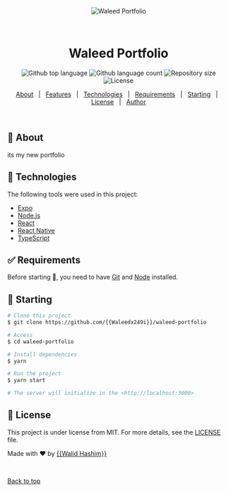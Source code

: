 <div align="center" id="top"> 
  <img src="./.github/app.gif" alt="Waleed Portfolio" />

&#xa0;

  <!-- <a href="https://waleedportfolio.netlify.app">Demo</a> -->
</div>

<h1 align="center">Waleed Portfolio</h1>

<p align="center">
  <img alt="Github top language" src="https://img.shields.io/github/languages/top/{{YOUR_GITHUB_USERNAME}}/waleed-portfolio?color=56BEB8">

  <img alt="Github language count" src="https://img.shields.io/github/languages/count/{{YOUR_GITHUB_USERNAME}}/waleed-portfolio?color=56BEB8">

  <img alt="Repository size" src="https://img.shields.io/github/repo-size/{{YOUR_GITHUB_USERNAME}}/waleed-portfolio?color=56BEB8">

  <img alt="License" src="https://img.shields.io/github/license/{{YOUR_GITHUB_USERNAME}}/waleed-portfolio?color=56BEB8">

  <!-- <img alt="Github issues" src="https://img.shields.io/github/issues/{{YOUR_GITHUB_USERNAME}}/waleed-portfolio?color=56BEB8" /> -->

  <!-- <img alt="Github forks" src="https://img.shields.io/github/forks/{{YOUR_GITHUB_USERNAME}}/waleed-portfolio?color=56BEB8" /> -->

  <!-- <img alt="Github stars" src="https://img.shields.io/github/stars/{{YOUR_GITHUB_USERNAME}}/waleed-portfolio?color=56BEB8" /> -->
</p>

<!-- Status -->

<!-- <h4 align="center">
	🚧  Waleed Portfolio 🚀 Under construction...  🚧
</h4>

<hr> -->

<p align="center">
  <a href="#dart-about">About</a> &#xa0; | &#xa0; 
  <a href="#sparkles-features">Features</a> &#xa0; | &#xa0;
  <a href="#rocket-technologies">Technologies</a> &#xa0; | &#xa0;
  <a href="#white_check_mark-requirements">Requirements</a> &#xa0; | &#xa0;
  <a href="#checkered_flag-starting">Starting</a> &#xa0; | &#xa0;
  <a href="#memo-license">License</a> &#xa0; | &#xa0;
  <a href="https://github.com/{{Waleedx249i}}" target="_blank">Author</a>
</p>

<br>

## :dart: About

its my new portfolio

## :rocket: Technologies

The following tools were used in this project:

- [Expo](https://expo.io/)
- [Node.js](https://nodejs.org/en/)
- [React](https://pt-br.reactjs.org/)
- [React Native](https://reactnative.dev/)
- [TypeScript](https://www.typescriptlang.org/)

## :white_check_mark: Requirements

Before starting :checkered_flag:, you need to have [Git](https://git-scm.com) and [Node](https://nodejs.org/en/) installed.

## :checkered_flag: Starting

```bash
# Clone this project
$ git clone https://github.com/{{Waleedx249i}}/waleed-portfolio

# Access
$ cd waleed-portfolio

# Install dependencies
$ yarn

# Run the project
$ yarn start

# The server will initialize in the <http://localhost:3000>
```

## :memo: License

This project is under license from MIT. For more details, see the [LICENSE](LICENSE.md) file.

Made with :heart: by <a href="https://github.com/{{Waleedx249i}}" target="_blank">{{Walid Hashim}}</a>

&#xa0;

<a href="#top">Back to top</a>
